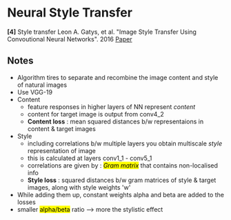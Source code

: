 # Neural Style Transfer
**[4]** Style transfer
Leon A. Gatys, et al. "Image Style Transfer Using Convoutional Neural Networks". 2016
[Paper](https://www.cv-foundation.org/openaccess/content_cvpr_2016/papers/Gatys_Image_Style_Transfer_CVPR_2016_paper.pdf)


## Notes
- Algorithm tires to separate and recombine the image content and style of natural images
- Use VGG-19
- Content
    - feature responses in higher layers of NN represent *content*
    - content for target image is output from conv4_2
    - **Content loss** : mean squared distances b/w representaions in content & target images
- Style
    - including correlations b/w multiple layers you obtain multiscale *style* representation of image
    - this is calculated at layers conv1_1 - conv5_1
    - correlations are given by : <mark>*Gram matrix*</mark> that contains non-localised info
    - **Style loss** : squared distances b/w gram matrices of style & target images, along with style weights 'w'
- While adding them up, constant weights alpha and beta are added to the losses
- smaller <mark>alpha/beta</mark> ratio --> more the stylistic effect